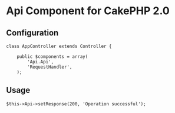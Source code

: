 Api Component for CakePHP 2.0
=============================




Configuration
-------------

	class AppController extends Controller {

		public $components = array(
			'Api.Api',
			'RequestHandler',
		);

Usage
-----

	$this->Api->setResponse(200, 'Operation successful');
